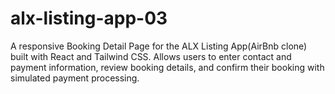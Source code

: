 # alx-listing-app-03
A responsive Booking Detail Page for the ALX Listing App(AirBnb clone) built with React and Tailwind CSS.  Allows users to enter contact and payment information, review booking details, and confirm their booking with simulated payment processing.
